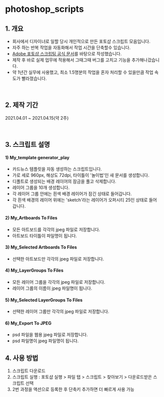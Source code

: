 # photoshop_scripts

## 1. 개요
- 회사에서 디자이너로 일할 당시 개인적으로 만든 포토샵 스크립트 모음입니다.  
- 자주 하는 반복 작업을 자동화해서 작업 시간을 단축할수 있습니다.   
- [Adobe 포토샵 스크립팅 공식 문서](https://github.com/Adobe-CEP/CEP-Resources/tree/master/Documentation/Product%20specific%20Documentation/Photoshop%20Scripting)를 바탕으로 작성했습니다.
- 제작 후 바로 실제 업무에 적용해서 그때그때 버그를 고치고 기능을 추가해나갔습니다. 
- 약 1년간 실무에 사용했고, 최소 1.5명분의 작업을 혼자 처리할 수 있을만큼 작업 속도가 빨라졌습니다.

<br>

## 2. 제작 기간
2021.04.01 ~ 2021.04.15(약 2주)

<br>

## 3. 스크립트 설명
#### 1) My_template generator_play
+ 카드뉴스 템플릿을 자동 생성하는 스크립트입니다.
+ 가로 세로 960px, 해상도 72dpi, 타이틀이 '놀이법'인 새 문서를 생성합니다.
+ 디폴트로 생성되는 배경 레이어의 잠금을 풀고 삭제합니다.
+ 레이어 그룹을 10개 생성합니다.
+ 각 레이어 그룹 안에는 흰색 배경 레이어가 잠긴 상태로 들어갑니다.
+ 각 흰색 배경의 레이어 위에는 'sketch'라는 레이어가 오퍼시티 25인 상태로 들어갑니다. 

#### 2) My_Artboards To Files
+ 모든 아트보드를 각각의 jpeg 파일로 저장합니다.
+ 아트보드 타이틀이 파일명이 됩니다. 

#### 3) My_Selected Artboards To Files
+ 선택한 아트보드만 각각의 jpeg 파일로 저장합니다.

#### 4) My_LayerGroups To Files
+ 모든 레이어 그룹을 각각의 jpeg 파일로 저장합니다.
+ 레이어 그룹의 이름이 jpeg 파일명이 됩니다.

#### 5) My_Selected LayerGroups To Files
+ 선택한 레이어 그룹만 각각의 jpeg 파일로 저장합니다.

#### 6) My_Export To JPEG
+ psd 파일을 웹용 jpeg 파일로 저장합니다.
+ psd 파일명이 jpeg 파일명이 됩니다.

## 4. 사용 방법
1. 스크립트 다운로드
2. 스크립트 실행 : 포토샵 실행 > 파일 탭 > 스크립트 > 찾아보기 > 다운로드받은 스크립트 선택 
3. 2번 과정을 액션으로 등록한 후 단축키 추가하면 더 빠르게 사용 가능 
